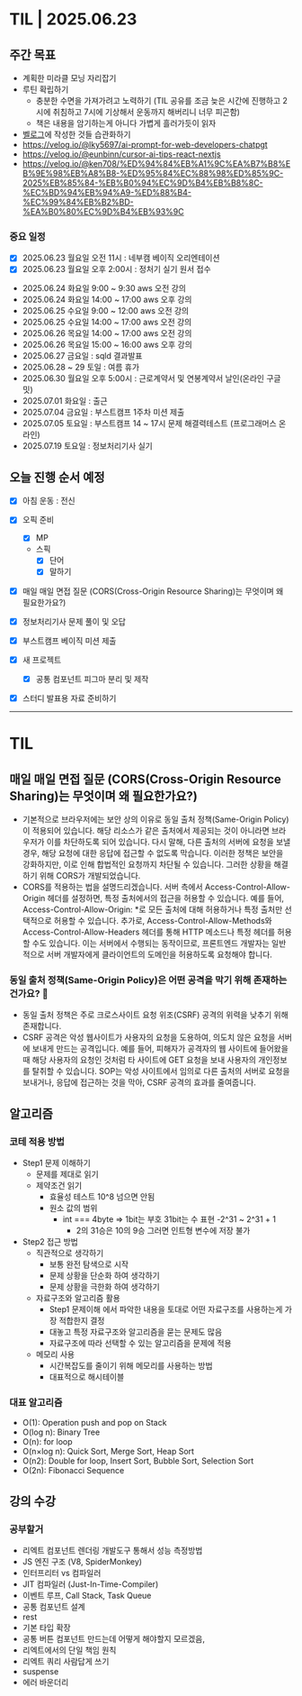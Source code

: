 # TIL | 2025.06.23

## 주간 목표

-   계획한 미라클 모닝 자리잡기
-   루틴 확립하기
    -   충분한 수면을 가져가려고 노력하기 (TIL 공유를 조금 늦은 시간에 진행하고 2시에 취침하고 7시에 기상해서 운동까지 해버리니 너무 피곤함)
    -   책은 내용을 암기하는게 아니다 가볍게 흘러가듯이 읽자
-   [벨로그](https://velog.io/@pigpgw/%EB%82%98%EC%9D%98-%EA%B0%9C%EB%B0%9C-%EC%84%B1%EC%9E%A5-%EC%A0%84%EB%9E%B5-%EC%83%9D%EA%B0%81%ED%95%98%EB%8A%94-%EA%B0%9C%EB%B0%9C%EC%9E%90%EB%A1%9C-%EB%82%98%EC%95%84%EA%B0%80%EA%B8%B0)에 작성한 것들 습관화하기
-   https://velog.io/@lky5697/ai-prompt-for-web-developers-chatpgt
-   https://velog.io/@eunbinn/cursor-ai-tips-react-nextjs
-   https://velog.io/@ken708/%ED%94%84%EB%A1%9C%EA%B7%B8%EB%9E%98%EB%A8%B8-%ED%95%84%EC%88%98%ED%85%9C-2025%EB%85%84-%EB%B0%94%EC%9D%B4%EB%B8%8C-%EC%BD%94%EB%94%A9-%ED%88%B4-%EC%99%84%EB%B2%BD-%EA%B0%80%EC%9D%B4%EB%93%9C

### 중요 일정

-   [x] 2025.06.23 월요일 오전 11시 : 네부캠 베이직 오리엔테이션
-   [x] 2025.06.23 월요일 오후 2:00시 : 정처기 실기 원서 접수
-   2025.06.24 화요일 9:00 ~ 9:30 aws 오전 강의
-   2025.06.24 화요일 14:00 ~ 17:00 aws 오후 강의
-   2025.06.25 수요일 9:00 ~ 12:00 aws 오전 강의
-   2025.06.25 수요일 14:00 ~ 17:00 aws 오전 강의
-   2025.06.26 목요일 14:00 ~ 17:00 aws 오전 강의
-   2025.06.26 목요일 15:00 ~ 16:00 aws 오후 강의
-   2025.06.27 금요일 : sqld 결과발표
-   2025.06.28 ~ 29 토일 : 여름 휴가
-   2025.06.30 월요일 오후 5:00시 : 근로계약서 및 연봉계약서 날인(온라인 구글 밋)
-   2025.07.01 화요일 : 출근
-   2025.07.04 금요일 : 부스트캠프 1주차 미션 제출
-   2025.07.05 토요일 : 부스트캠프 14 ~ 17시 문제 해결력테스트 (프로그래머스 온라인)
-   2025.07.19 토요일 : 정보처리기사 실기

## 오늘 진행 순서 예정

-   [x] 아침 운동 : 전신
-   [x] 오픽 준비
    -   [x] MP
    -   스픽
        -   [x] 단어
        -   [x] 말하기
-   [x] 매일 매일 면접 질문 (CORS(Cross-Origin Resource Sharing)는 무엇이며 왜 필요한가요?)
-   [x] 정보처리기사 문제 풀이 및 오답
-   [x] 부스트캠프 베이직 미션 제출
-   [x] 새 프로젝트

    -   [x] 공통 컴포넌트 피그마 분리 및 제작

-   [x] 스터디 발표용 자료 준비하기

---

# TIL

## 매일 매일 면접 질문 (CORS(Cross-Origin Resource Sharing)는 무엇이며 왜 필요한가요?)

-   기본적으로 브라우저에는 보안 상의 이유로 동일 출처 정책(Same-Origin Policy) 이 적용되어 있습니다. 해당 리소스가 같은 출처에서 제공되는 것이 아니라면 브라우저가 이를 차단하도록 되어 있습니다. 다시 말해, 다른 출처의 서버에 요청을 보낼 경우, 해당 요청에 대한 응답에 접근할 수 없도록 막습니다. 이러한 정책은 보안을 강화하지만, 이로 인해 합법적인 요청까지 차단될 수 있습니다. 그러한 상황을 해결하기 위해 CORS가 개발되었습니다.
-   CORS를 적용하는 법을 설명드리겠습니다. 서버 측에서 Access-Control-Allow-Origin 헤더를 설정하면, 특정 출처에서의 접근을 허용할 수 있습니다. 예를 들어, Access-Control-Allow-Origin: \*로 모든 출처에 대해 허용하거나 특정 출처만 선택적으로 허용할 수 있습니다. 추가로, Access-Control-Allow-Methods와 Access-Control-Allow-Headers 헤더를 통해 HTTP 메소드나 특정 헤더를 허용할 수도 있습니다. 이는 서버에서 수행되는 동작이므로, 프론트엔드 개발자는 일반적으로 서버 개발자에게 클라이언트의 도메인을 허용하도록 요청해야 합니다.

### 동일 출처 정책(Same-Origin Policy)은 어떤 공격을 막기 위해 존재하는 건가요? 🤔

-   동일 출처 정책은 주로 크로스사이트 요청 위조(CSRF) 공격의 위력을 낮추기 위해 존재합니다.
-   CSRF 공격은 악성 웹사이트가 사용자의 요청을 도용하여, 의도치 않은 요청을 서버에 보내게 만드는 공격입니다. 예를 들어, 피해자가 공격자의 웹 사이트에 들어왔을 때 해당 사용자의 요청인 것처럼 타 사이트에 GET 요청을 보내 사용자의 개인정보를 탈취할 수 있습니다. SOP는 악성 사이트에서 임의로 다른 출처의 서버로 요청을 보내거나, 응답에 접근하는 것을 막아, CSRF 공격의 효과를 줄여줍니다.

## 알고리즘

### 코테 적용 방법

-   Step1 문제 이해하기
    -   문제를 제대로 읽기
    -   제약조건 읽기
        -   효율성 테스트 10^8 넘으면 안됨
        -   원소 값의 범위
            -   int === 4byte => 1bit는 부호 31bit는 수 표현 -2^31 ~ 2^31 + 1
                -   2의 31승은 10의 9승 그러면 인트형 변수에 저장 불가
-   Step2 접근 방법
    -   직관적으로 생각하기
        -   보통 완전 탐색으로 시작
        -   문제 상황을 단순화 하여 생각하기
        -   문제 상황을 극한화 하여 생각하기
    -   자료구조와 알고리즘 활용
        -   Step1 문제이해 에서 파악한 내용을 토대로 어떤 자료구조를 사용하는게 가장 적합한지 결정
        -   대놓고 특정 자료구조와 알고리즘을 묻는 문제도 많음
        -   자료구조에 따라 선택할 수 있는 알고리즘을 문제에 적용
    -   메모리 사용
        -   시간복잡도를 줄이기 위해 메모리를 사용하는 방법
        -   대표적으로 해시테이블

### 대표 알고리즘

-   O(1): Operation push and pop on Stack
-   O(log n): Binary Tree
-   O(n): for loop
-   O(n×log n): Quick Sort, Merge Sort, Heap Sort
-   O(n2): Double for loop, Insert Sort, Bubble Sort, Selection Sort
-   O(2n): Fibonacci Sequence

## 강의 수강

### 공부할거

-   리엑트 컴포넌트 렌더링 개발도구 통해서 성능 측정방법
-   JS 엔진 구조 (V8, SpiderMonkey)
-   인터프리터 vs 컴파일러
-   JIT 컴파일러 (Just-In-Time-Compiler)
-   이벤트 루프, Call Stack, Task Queue
-   공통 컴포넌트 설계
-   rest
-   기본 타입 확장
-   공통 버튼 컴포넌트 만드는데 어떻게 해야할지 모르겠음,
-   리엑트에서의 단일 책임 원칙
-   리엑트 쿼리 사람답게 쓰기
-   suspense
-   에러 바운더리
